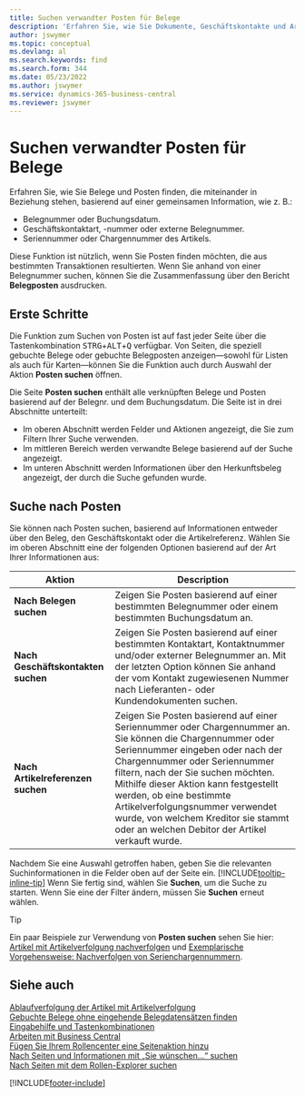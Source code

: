```yaml
---
title: Suchen verwandter Posten für Belege
description: 'Erfahren Sie, wie Sie Dokumente, Geschäftskontakte und Artikeleinträge finden, die miteinander in Beziehung stehen.'
author: jswymer
ms.topic: conceptual
ms.devlang: al
ms.search.keywords: find
ms.search.form: 344
ms.date: 05/23/2022
ms.author: jswymer
ms.service: dynamics-365-business-central
ms.reviewer: jswymer
---
```

# Suchen verwandter Posten für Belege

Erfahren Sie, wie Sie Belege und Posten finden, die miteinander in Beziehung stehen, basierend auf einer gemeinsamen Information, wie z. B.:

- Belegnummer oder Buchungsdatum.
- Geschäftskontaktart, -nummer oder externe Belegnummer.
- Seriennummer oder Chargennummer des Artikels.

Diese Funktion ist nützlich, wenn Sie Posten finden möchten, die aus bestimmten Transaktionen resultierten. Wenn Sie anhand von einer Belegnummer suchen, können Sie die Zusammenfassung über den Bericht **Belegposten** ausdrucken.

## Erste Schritte

Die Funktion zum Suchen von Posten ist auf fast jeder Seite über die Tastenkombination <kbd>STRG</kbd>+<kbd>ALT</kbd>+<kbd>Q</kbd> verfügbar. Von Seiten, die speziell gebuchte Belege oder gebuchte Belegposten anzeigen&mdash;sowohl für Listen als auch für Karten&mdash;können Sie die Funktion auch durch Auswahl der Aktion **Posten suchen** öffnen.

Die Seite **Posten suchen** enthält alle verknüpften Belege und Posten basierend auf der Belegnr. und dem Buchungsdatum. Die Seite ist in drei Abschnitte unterteilt:

- Im oberen Abschnitt werden Felder und Aktionen angezeigt, die Sie zum Filtern Ihrer Suche verwenden.
- Im mittleren Bereich werden verwandte Belege basierend auf der Suche angezeigt.
- Im unteren Abschnitt werden Informationen über den Herkunftsbeleg angezeigt, der durch die Suche gefunden wurde.

## Suche nach Posten

Sie können nach Posten suchen, basierend auf Informationen entweder über den Beleg, den Geschäftskontakt oder die Artikelreferenz. Wählen Sie im oberen Abschnitt eine der folgenden Optionen basierend auf der Art Ihrer Informationen aus:

|Aktion|Description|
|------|-----------|
| **Nach Belegen suchen** | Zeigen Sie Posten basierend auf einer bestimmten Belegnummer oder einem bestimmten Buchungsdatum an. |
| **Nach Geschäftskontakten suchen** | Zeigen Sie Posten basierend auf einer bestimmten Kontaktart, Kontaktnummer und/oder externer Belegnummer an. Mit der letzten Option können Sie anhand der vom Kontakt zugewiesenen Nummer nach Lieferanten- oder Kundendokumenten suchen. |
| **Nach Artikelreferenzen suchen** | Zeigen Sie Posten basierend auf einer Seriennummer oder Chargennummer an. Sie können die Chargennummer oder Seriennummer eingeben oder nach der Chargennummer oder Seriennummer filtern, nach der Sie suchen möchten. Mithilfe dieser Aktion kann festgestellt werden, ob eine bestimmte Artikelverfolgungsnummer verwendet wurde, von welchem Kreditor sie stammt oder an welchen Debitor der Artikel verkauft wurde. |

Nachdem Sie eine Auswahl getroffen haben, geben Sie die relevanten Suchinformationen in die Felder oben auf der Seite ein. [!INCLUDE[tooltip-inline-tip](includes/tooltip-inline-tip_md.md)] Wenn Sie fertig sind, wählen Sie **Suchen**, um die Suche zu starten. Wenn Sie eine der Filter ändern, müssen Sie **Suchen** erneut wählen.

> [!TIP]
> Ein paar Beispiele zur Verwendung von **Posten suchen** sehen Sie hier: [Artikel mit Artikelverfolgung nachverfolgen](inventory-how-to-trace-item-tracked-items.md) und [Exemplarische Vorgehensweise: Nachverfolgen von Serienchargennummern](walkthrough-tracing-serial-lot-numbers.md).

## Siehe auch 

[Ablaufverfolgung der Artikel mit Artikelverfolgung](inventory-how-to-trace-item-tracked-items.md)  
[Gebuchte Belege ohne eingehende Belegdatensätzen finden](across-how-find-posted-documents-without-income-document-records.md)  
[Eingabehilfe und Tastenkombinationen](ui-accessibility.md)  
[Arbeiten mit Business Central](ui-work-product.md)  
[Fügen Sie Ihrem Rollencenter eine Seitenaktion hinzu](ui-bookmarks.md)  
[Nach Seiten und Informationen mit „Sie wünschen...“ suchen](ui-search.md)  
[Nach Seiten mit dem Rollen-Explorer suchen](ui-role-explorer.md)  

[!INCLUDE[footer-include](includes/footer-banner.md)]
